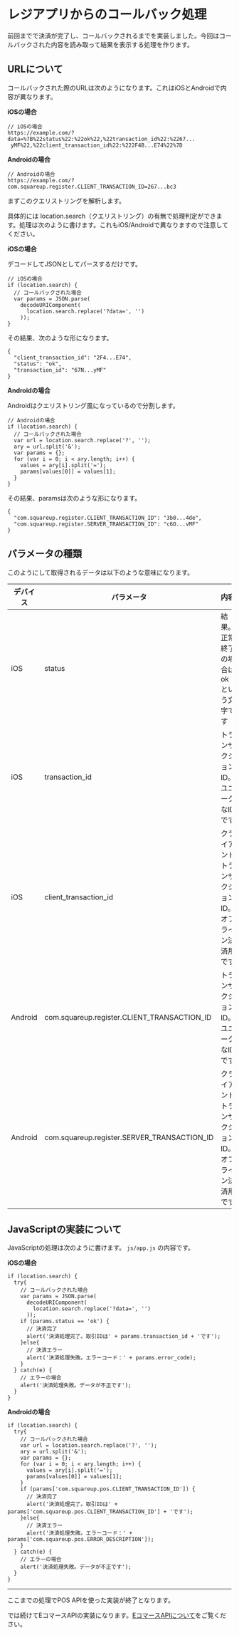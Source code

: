 # レジアプリからのコールバック処理

前回までで決済が完了し、コールバックされるまでを実装しました。今回はコールバックされた内容を読み取って結果を表示する処理を作ります。

## URLについて

コールバックされた際のURLは次のようになります。これはiOSとAndroidで内容が異なります。

**iOSの場合**

```
// iOSの場合
https://example.com/?data=%7B%22status%22:%22ok%22,%22transaction_id%22:%2267...
 yMF%22,%22client_transaction_id%22:%222F4B...E74%22%7D
```

**Androidの場合**

```
// Androidの場合
https://example.com/?com.squareup.register.CLIENT_TRANSACTION_ID=267...bc3
```

まずこのクエリストリングを解析します。

具体的には location.search（クエリストリング）の有無で処理判定ができます。処理は次のように書けます。これもiOS/Androidで異なりますので注意してください。

**iOSの場合**

デコードしてJSONとしてパースするだけです。

```
// iOSの場合
if (location.search) {
  // コールバックされた場合
  var params = JSON.parse(
    decodeURIComponent(
      location.search.replace('?data=', '')
    ));  
}
```

その結果、次のような形になります。

```
{
  "client_transaction_id": "2F4...E74", 
  "status": "ok", 
  "transaction_id": "67N...yMF"
}
```

**Androidの場合**

Androidはクエリストリング風になっているので分割します。

```
// Androidの場合
if (location.search) {
  // コールバックされた場合
  var url = location.search.replace('?', '');
  ary = url.split('&');
  var params = {};
  for (var i = 0; i < ary.length; i++) {
    values = ary[i].split('=');
    params[values[0]] = values[1];
  }
}
```

その結果、paramsは次のような形になります。

```
{
  "com.squareup.register.CLIENT_TRANSACTION_ID": "3b0...4de", 
  "com.squareup.register.SERVER_TRANSACTION_ID": "c6O...vMF"
}
```

## パラメータの種類

このようにして取得されるデータは以下のような意味になります。

|デバイス|パラメータ|内容|
|--------|--------|--------|
|iOS|status|結果。正常終了の場合はokという文字です|
|iOS|transaction_id|トランザクションID。ユニークなIDです|
|iOS|client_transaction_id|クライアントトランザクションID。オフライン決済用です|
|Android|com.squareup.register.CLIENT_TRANSACTION_ID|トランザクションID。ユニークなIDです|
|Android|com.squareup.register.SERVER_TRANSACTION_ID|クライアントトランザクションID。オフライン決済用です|

## JavaScriptの実装について

JavaScriptの処理は次のように書けます。 `js/app.js` の内容です。

**iOSの場合**

```
if (location.search) {
  try{
    // コールバックされた場合
    var params = JSON.parse(
      decodeURIComponent(
        location.search.replace('?data=', '')
      ));  
    if (params.status == 'ok') {
      // 決済完了
      alert('決済処理完了。取引IDは' + params.transaction_id + 'です');
    }else{
      // 決済エラー
      alert('決済処理失敗。エラーコード：' + params.error_code);
    }
  } catch(e) {
    // エラーの場合
    alert('決済処理失敗。データが不正です');
  }
}
```

**Androidの場合**

```
if (location.search) {
  try{
    // コールバックされた場合
    var url = location.search.replace('?', '');
    ary = url.split('&');
    var params = {};
    for (var i = 0; i < ary.length; i++) {
      values = ary[i].split('=');
      params[values[0]] = values[1];
    }
    if (params['com.squareup.pos.CLIENT_TRANSACTION_ID']) {
      // 決済完了
      alert('決済処理完了。取引IDは' + params['com.squareup.pos.CLIENT_TRANSACTION_ID'] + 'です');
    }else{
      // 決済エラー
      alert('決済処理失敗。エラーコード：' + params['com.squareup.pos.ERROR_DESCRIPTION']);
    }
  } catch(e) {
    // エラーの場合
    alert('決済処理失敗。データが不正です');
  }
}
```

----

ここまでの処理でPOS APIを使った実装が終了となります。

では続けてEコマースAPIの実装になります。[EコマースAPIについて](./3-0.md)をご覧ください。
